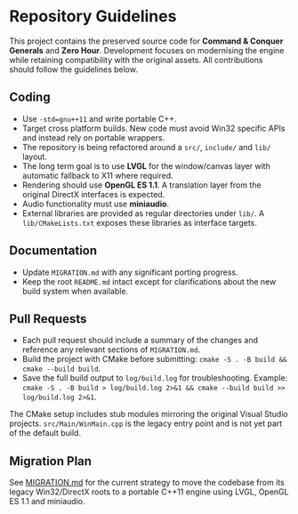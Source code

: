 # Repository Guidelines

This project contains the preserved source code for **Command & Conquer Generals** and **Zero Hour**. Development focuses on modernising the engine while retaining compatibility with the original assets. All contributions should follow the guidelines below.

## Coding

- Use `-std=gnu++11` and write portable C++.
- Target cross platform builds. New code must avoid Win32 specific APIs and instead rely on portable wrappers.
- The repository is being refactored around a `src/`, `include/` and `lib/` layout.
- The long term goal is to use **LVGL** for the window/canvas layer with automatic fallback to X11 where required.
- Rendering should use **OpenGL ES 1.1**. A translation layer from the original DirectX interfaces is expected.
- Audio functionality must use **miniaudio**.
- External libraries are provided as regular directories under `lib/`. A
  `lib/CMakeLists.txt` exposes these libraries as interface targets.

## Documentation

- Update `MIGRATION.md` with any significant porting progress.
- Keep the root `README.md` intact except for clarifications about the new build system when available.

## Pull Requests

- Each pull request should include a summary of the changes and reference any relevant sections of `MIGRATION.md`.
- Build the project with CMake before submitting:
  `cmake -S . -B build && cmake --build build`.
- Save the full build output to `log/build.log` for troubleshooting. Example:
  `cmake -S . -B build > log/build.log 2>&1 && cmake --build build >> log/build.log 2>&1`.

The CMake setup includes stub modules mirroring the original Visual Studio projects.
`src/Main/WinMain.cpp` is the legacy entry point and is not yet part of
the default build.

## Migration Plan

See [MIGRATION.md](MIGRATION.md) for the current strategy to move the codebase from its legacy Win32/DirectX roots to a portable C++11 engine using LVGL, OpenGL ES 1.1 and miniaudio.

